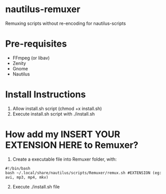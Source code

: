 # nautilus-remuxer
Remuxing scripts without re-encoding for nautilus-scripts

# Pre-requisites
* FFmpeg (or libav)
* Zenity
* Gnome
* Nautilus

# Install Instructions
1. Allow install.sh script (chmod +x install.sh)
2. Execute install.sh script with ./install.sh

# How add my INSERT YOUR EXTENSION HERE to Remuxer?
1. Create a executable file into Remuxer folder, with:
```
#!/bin/bash
bash ~/.local/share/nautilus/scripts/Remuxer/remux.sh #EXTENSION (eg: avi, mp3, mp4, mkv)
```
2. Execute ./install.sh file
